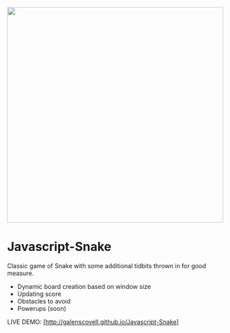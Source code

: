 <img src='http://galenscovell.github.io/css/pics/snake.png' width=500px />

# Javascript-Snake

Classic game of Snake with some additional tidbits thrown in for good measure.

* Dynamic board creation based on window size
* Updating score
* Obstacles to avoid
* Powerups (soon)

LIVE DEMO: [http://galenscovell.github.io/Javascript-Snake]

